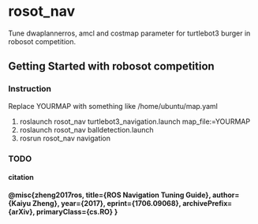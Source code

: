 # rosot_nav
Tune dwaplannerros, amcl and costmap parameter for turtlebot3 burger in robosot competition.

## Getting Started with robosot competition

### Instruction
Replace YOURMAP with something like /home/ubuntu/map.yaml
1) roslaunch rosot_nav turtlebot3_navigation.launch map_file:=YOURMAP
2) roslaunch rosot_nav balldetection.launch
3) rosrun rosot_nav navigation

### TODO

#### citation

**@misc{zheng2017ros,
    title={ROS Navigation Tuning Guide},
    author={Kaiyu Zheng},
    year={2017},
    eprint={1706.09068},
    archivePrefix={arXiv},
    primaryClass={cs.RO}
}**